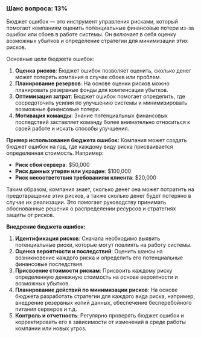 ### Шанс вопроса: 13%

Бюджет ошибок — это инструмент управления рисками, который помогает компаниям оценить потенциальные финансовые потери из-за ошибок или сбоев в работе системы. Он включает в себя оценку возможных убытков и определение стратегии для минимизации этих рисков.

Основные цели бюджета ошибок:
1. **Оценка рисков**: Бюджет ошибок позволяет оценить, сколько денег может потерять компания в случае сбоев или проблем.
2. **Планирование резервов**: На основе оценки рисков можно планировать резервные фонды для компенсации убытков.
3. **Оптимизация затрат**: Бюджет ошибок помогает определить, где сосредоточить усилия по улучшению системы и минимизировать возможные финансовые потери.
4. **Мотивация команды**: Знание потенциальных финансовых последствий заставляет команду более внимательно относиться к своей работе и искать способы улучшения.

**Пример использования бюджета ошибок:**
Компания может создать бюджет ошибок на год, где каждому виду риска присваивается определенная стоимость. Например:
- **Риск сбоя сервера**: $50,000
- **Риск данных утерян или украден**: $100,000
- **Риск несоответствия требованиям клиента**: $20,000

Таким образом, компания знает, сколько денег она может потратить на предотвращение этих рисков, а также сколько денег будет потеряно в случае их реализации. Это помогает руководству принимать обоснованные решения о распределении ресурсов и стратегиях защиты от рисков.

**Внедрение бюджета ошибок:**
1. **Идентификация рисков**: Сначала необходимо выявить потенциальные риски, которые могут повлиять на работу системы.
2. **Оценка вероятности и последствий**: Оценить шансы на возникновение каждого риска и определить его потенциальные финансовые последствия.
3. **Присвоение стоимости рискам**: Присвоить каждому риску определенную денежную стоимость на основе вероятности и возможных убытков.
4. **Планирование действий по минимизации рисков**: На основе бюджета разработать стратегии для каждого вида риска, например, внедрение резервных копий данных, обеспечение бесперебойного питания серверов и т.д.
5. **Контроль и отчетность**: Регулярно проверять бюджет ошибок и корректировать его в зависимости от изменений в среде работы компании или новых угроз.